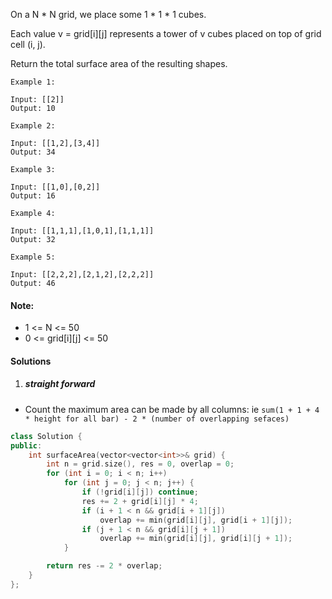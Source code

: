 On a N * N grid, we place some 1 * 1 * 1 cubes.

Each value v = grid[i][j] represents a tower of v cubes placed on top of grid cell (i, j).

Return the total surface area of the resulting shapes.


```
Example 1:

Input: [[2]]
Output: 10

Example 2:

Input: [[1,2],[3,4]]
Output: 34

Example 3:

Input: [[1,0],[0,2]]
Output: 16

Example 4:

Input: [[1,1,1],[1,0,1],[1,1,1]]
Output: 32

Example 5:

Input: [[2,2,2],[2,1,2],[2,2,2]]
Output: 46
```


#### Note:

-    1 <= N <= 50
-    0 <= grid[i][j] <= 50


#### Solutions

1. ##### straight forward

- Count the maximum area can be made by all columns: ie `sum(1 + 1 + 4 * height for all bar) - 2 * (number of overlapping sefaces)`

```cpp
class Solution {
public:
    int surfaceArea(vector<vector<int>>& grid) {
        int n = grid.size(), res = 0, overlap = 0;
        for (int i = 0; i < n; i++)
            for (int j = 0; j < n; j++) {
                if (!grid[i][j]) continue;
                res += 2 + grid[i][j] * 4;
                if (i + 1 < n && grid[i + 1][j])
                    overlap += min(grid[i][j], grid[i + 1][j]);
                if (j + 1 < n && grid[i][j + 1])
                    overlap += min(grid[i][j], grid[i][j + 1]);
            }

        return res -= 2 * overlap;
    }
};
```